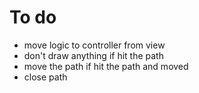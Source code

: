 To do
=====

- move logic to controller from view
- don't draw anything if hit the path
- move the path if hit the path and moved
- close path
